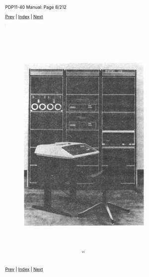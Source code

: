 PDP11-40 Manual: Page 8/212

[Prev](pdp11-40-000007.html) | [Index](index.html) | [Next](pdp11-40-000009.html)

![](pdp11-40-000008.gif)

[Prev](pdp11-40-000007.html) | [Index](index.html) | [Next](pdp11-40-000009.html)

